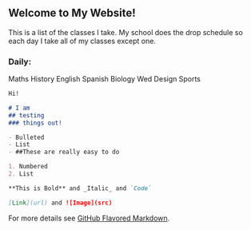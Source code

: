 ## Welcome to My Website!

This is a list of the classes I take. 
My school does the drop schedule so each day I take all of my classes except one.

### Daily:
Maths
History
English
Spanish
Biology
Wed Design
Sports

```markdown
Hi!

# I am
## testing
### things out!

- Bulleted
- List
- ##These are really easy to do

1. Numbered
2. List

**This is Bold** and _Italic_ and `Code` 

[Link](url) and ![Image](src)
```

For more details see [GitHub Flavored Markdown](https://guides.github.com/features/mastering-markdown/).
